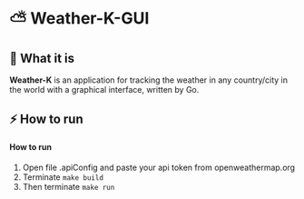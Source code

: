 # ⛅ Weather-K-GUI

## 🤔 What it is
<p>
  <b>Weather-K</b> is an application for tracking the weather in any country/city  in the world with a graphical interface, written by Go.
</p>

## ⚡️ How to run
<h4>How to run</h4>
    <ol>
        <li>Open file .apiConfig and paste your api token from openweathermap.org</li>
        <li>Terminate <code>make build</code></li>
        <li>Then terminate <code>make run</code></li>
    </ol>
